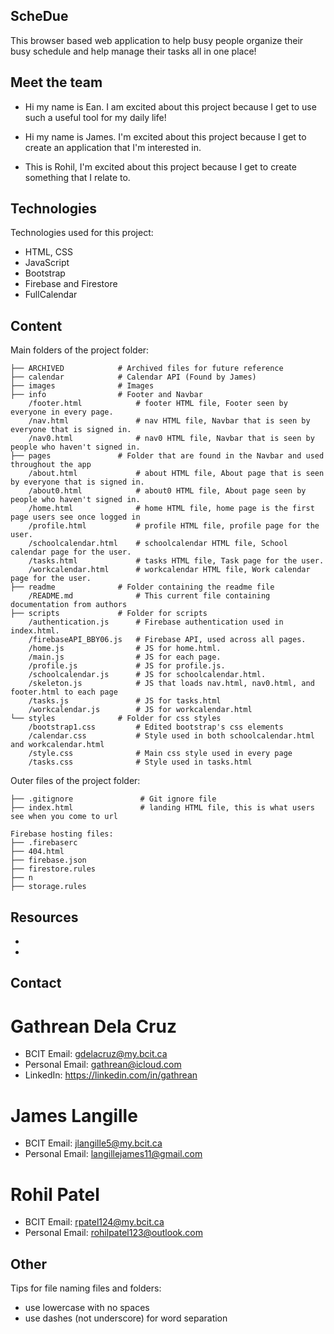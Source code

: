 ## ScheDue
This browser based web application to help busy people organize their busy schedule and help manage their tasks all in one place!
<!-- * [General info](#general-info)
* [Technologies](#technologies)
* [Contents](#content) -->

## Meet the team
* Hi my name is Ean. I am excited about this project because I get to use such a useful tool for my daily life!

* Hi my name is James. I'm excited about this project because I get to create an application that I'm interested in.

* This is Rohil, I'm excited about this project because I get to create something that I relate to.

## Technologies
Technologies used for this project:
* HTML, CSS
* JavaScript
* Bootstrap
* Firebase and Firestore
* FullCalendar 
	
## Content
Main folders of the project folder:

```
├── ARCHIVED            # Archived files for future reference
├── calendar            # Calendar API (Found by James)
├── images              # Images
├── info                # Footer and Navbar
    /footer.html            # footer HTML file, Footer seen by everyone in every page.
    /nav.html               # nav HTML file, Navbar that is seen by everyone that is signed in.
    /nav0.html              # nav0 HTML file, Navbar that is seen by people who haven't signed in.
├── pages               # Folder that are found in the Navbar and used throughout the app
    /about.html             # about HTML file, About page that is seen by everyone that is signed in.
    /about0.html            # about0 HTML file, About page seen by people who haven't signed in.
    /home.html              # home HTML file, home page is the first page users see once logged in
    /profile.html           # profile HTML file, profile page for the user.
    /schoolcalendar.html    # schoolcalendar HTML file, School calendar page for the user.
    /tasks.html             # tasks HTML file, Task page for the user.
    /workcalendar.html      # workcalendar HTML file, Work calendar page for the user.
├── readme              # Folder containing the readme file
    /README.md              # This current file containing documentation from authors
├── scripts             # Folder for scripts
    /authentication.js      # Firebase authentication used in index.html.
    /firebaseAPI_BBY06.js   # Firebase API, used across all pages.
    /home.js                # JS for home.html.
    /main.js                # JS for each page.
    /profile.js             # JS for profile.js.
    /schoolcalendar.js      # JS for schoolcalendar.html.
    /skeleton.js            # JS that loads nav.html, nav0.html, and footer.html to each page
    /tasks.js               # JS for tasks.html
    /workcalendar.js        # JS for workcalendar.html
└── styles              # Folder for css styles
    /bootstrap1.css         # Edited bootstrap's css elements
    /calendar.css           # Style used in both schoolcalendar.html and workcalendar.html
    /style.css              # Main css style used in every page
    /tasks.css              # Style used in tasks.html

```

Outer files of the project folder:
```
├── .gitignore               # Git ignore file
├── index.html               # landing HTML file, this is what users see when you come to url

Firebase hosting files:
├── .firebaserc
├── 404.html
├── firebase.json
├── firestore.rules
├── n
├── storage.rules
```
## Resources
* 
* 

## Contact
# Gathrean Dela Cruz
* BCIT Email: gdelacruz@my.bcit.ca
* Personal Email: gathrean@icloud.com
* LinkedIn: https://linkedin.com/in/gathrean

# James Langille
* BCIT Email: jlangille5@my.bcit.ca
* Personal Email: langillejames11@gmail.com

# Rohil Patel
* BCIT Email: rpatel124@my.bcit.ca
* Personal Email: rohilpatel123@outlook.com

## Other
Tips for file naming files and folders:
* use lowercase with no spaces
* use dashes (not underscore) for word separation

